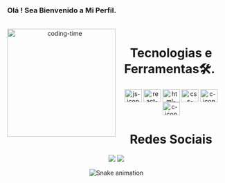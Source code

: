 ###  Olá ! Sea Bienvenido a Mi Perfil.

<div  align="center"> 
  <div style="display: inline_block"><br>
    <img align="left" height="250" alt="coding-time" src="code.gif">
    <h1 align="center">Tecnologias e Ferramentas🛠.&nbsp;</h1>
    <img align="center" height="30" width="40" alt="js-icon"  src="https://raw.githubusercontent.com/jmnote/z-icons/master/svg/python.svg">
    <img align="center" height="30" width="40" alt="react-icon" src="https://camo.githubusercontent.com/76b9adfc712e86d4f8603c2d4e0d7409bb4b0e2a23ee2aed6ed64a7569debcf7/68747470733a2f2f75706c6f61642e77696b696d656469612e6f72672f77696b6970656469612f636f6d6d6f6e732f7468756d622f632f63662f4e65775f506f7765725f42495f4c6f676f2e7376672f3230343870782d4e65775f506f7765725f42495f4c6f676f2e7376672e706e67">
    <img align="center" height="30" width="40" alt="html-icon" src="https://camo.githubusercontent.com/53545009f2b8643a3315490d99941d924e108dc8a4ea21bf835f5f0b7c0e54da/68747470733a2f2f7777772e766563746f726c6f676f2e7a6f6e652f6c6f676f732f706f737467726573716c2f706f737467726573716c2d69636f6e2e737667">
    <img align="center" height="30" width="40" alt="css-icon" src="https://camo.githubusercontent.com/eeb109bd1e4b0234d977a9fb6afc4f58ece07808c1d36da996d4dec914db3eaa/68747470733a2f2f63646e2e63646e6c6f676f2e636f6d2f6c6f676f732f6d2f31302f6d7973716c2e737667">
    <img align="center" height="30" width="40" alt="c-icon" src="https://camo.githubusercontent.com/d7822c80e002754626e9719822d8781abd9d3f154462c284a885221d73fca919/68747470733a2f2f696d672e69636f6e73382e636f6d2f636f6c6f722f34382f3030303030302f6f66666963652d3336352e706e67">
    <img align="center" height="30" width="40" alt="c-icon" src="https://raw.githubusercontent.com/jmnote/z-icons/master/svg/r.svg">
   </div>
    
  
  <h1 align="center">Redes Sociais</h1>
<!--Contato-->
<a href = "mailto:garcialuis080918@gmail.com"><img src="https://img.shields.io/badge/-Gmail-%23333?style=for-the-badge&logo=gmail&logoColor=white" target="_blank"></a>
  <a href="https://www.linkedin.com/in/luisgarcia-datanalytics1807/" target="_blank"><img src="https://img.shields.io/badge/-LinkedIn-%230077B5?style=for-the-badge&logo=linkedin&logoColor=white" target="_blank"></a> 

![Snake animation](https://github.com/LuigiGF/LuigiGF/blob/output/github-contribution-grid-snake.svg)
